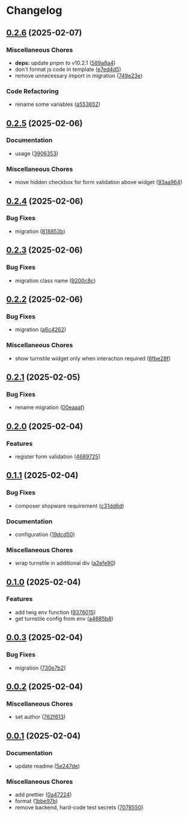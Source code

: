 # Changelog

## [0.2.6](https://github.com/creativer-at/shopware-turnstile/compare/v0.2.5...v0.2.6) (2025-02-07)


### Miscellaneous Chores

* **deps:** update pnpm to v10.2.1 ([589a8a4](https://github.com/creativer-at/shopware-turnstile/commit/589a8a43fc8c5e7f4abbe8d072fc41d7a4c64227))
* don't format js code in template ([e7ed4d5](https://github.com/creativer-at/shopware-turnstile/commit/e7ed4d52e24ecc3e5570a561c91950e9f1da2667))
* remove unnecessary import in migration ([749e23e](https://github.com/creativer-at/shopware-turnstile/commit/749e23e4d3d0f719545abc9c0697c4e398b0d4bc))


### Code Refactoring

* rename some variables ([a553652](https://github.com/creativer-at/shopware-turnstile/commit/a5536523c00b98a7ff73e7c8f1b39fd0546ae9c1))

## [0.2.5](https://github.com/creativer-at/shopware-turnstile/compare/v0.2.4...v0.2.5) (2025-02-06)


### Documentation

* usage ([3906353](https://github.com/creativer-at/shopware-turnstile/commit/3906353155ffe6a83cf99d48554dcdcac17cc4b2))


### Miscellaneous Chores

* move hidden checkbox for form validation above widget ([93aa964](https://github.com/creativer-at/shopware-turnstile/commit/93aa9649013a26e885550377cec9a7deba5bc044))

## [0.2.4](https://github.com/creativer-at/shopware-turnstile/compare/v0.2.3...v0.2.4) (2025-02-06)


### Bug Fixes

* migration ([818853b](https://github.com/creativer-at/shopware-turnstile/commit/818853b4e2ee66a6bd9a385896a3024ec6b584a4))

## [0.2.3](https://github.com/creativer-at/shopware-turnstile/compare/v0.2.2...v0.2.3) (2025-02-06)


### Bug Fixes

* migration class name ([9200c8c](https://github.com/creativer-at/shopware-turnstile/commit/9200c8ce7c6afb14155cd6cfceabae235d10a4bd))

## [0.2.2](https://github.com/creativer-at/shopware-turnstile/compare/v0.2.1...v0.2.2) (2025-02-06)


### Bug Fixes

* migration ([a6c4262](https://github.com/creativer-at/shopware-turnstile/commit/a6c4262a0ed777b05fc1d7b4eed90cbaf3557b0d))


### Miscellaneous Chores

* show turnstile widget only when interaction required ([6fbe28f](https://github.com/creativer-at/shopware-turnstile/commit/6fbe28fd2ca158e39fa9065a73a02eb013a27d17))

## [0.2.1](https://github.com/creativer-at/shopware-turnstile/compare/v0.2.0...v0.2.1) (2025-02-05)


### Bug Fixes

* rename migration ([00eaaaf](https://github.com/creativer-at/shopware-turnstile/commit/00eaaafca4c2bdbd8451afdbd1c749280e97eaf6))

## [0.2.0](https://github.com/creativer-at/shopware-turnstile/compare/v0.1.1...v0.2.0) (2025-02-04)


### Features

* register form validation ([4689725](https://github.com/creativer-at/shopware-turnstile/commit/468972578cb75cf48cb5bfd543d29440bc7f816b))

## [0.1.1](https://github.com/creativer-at/shopware-turnstile/compare/v0.1.0...v0.1.1) (2025-02-04)


### Bug Fixes

* composer shopware requirement ([c31dd6d](https://github.com/creativer-at/shopware-turnstile/commit/c31dd6d07f966058a56aad69a93c764dbcf94242))


### Documentation

* configuration ([19dcd50](https://github.com/creativer-at/shopware-turnstile/commit/19dcd50d3c7cc9e6af385467e69740d992561d24))


### Miscellaneous Chores

* wrap turnstile in additional div ([a2efe90](https://github.com/creativer-at/shopware-turnstile/commit/a2efe90045d14f0ab00a8a26de4348fccf2b38a1))

## [0.1.0](https://github.com/creativer-at/shopware-turnstile/compare/v0.0.3...v0.1.0) (2025-02-04)


### Features

* add twig env function ([9376015](https://github.com/creativer-at/shopware-turnstile/commit/937601502c08d3cbd3001c9ff0ce03437bd4a31f))
* get turnstile config from env ([a4685b8](https://github.com/creativer-at/shopware-turnstile/commit/a4685b843ab2b5d65373d34484eba94ce9212d70))

## [0.0.3](https://github.com/creativer-at/shopware-turnstile/compare/v0.0.2...v0.0.3) (2025-02-04)


### Bug Fixes

* migration ([730e7b2](https://github.com/creativer-at/shopware-turnstile/commit/730e7b2ce2aaa4e66fc5e8df82ffec401cf7f771))

## [0.0.2](https://github.com/creativer-at/shopware-turnstile/compare/v0.0.1...v0.0.2) (2025-02-04)


### Miscellaneous Chores

* set author ([762f613](https://github.com/creativer-at/shopware-turnstile/commit/762f6137550bc8676358d0522897d9e2602014bd))

## [0.0.1](https://github.com/creativer-at/shopware-turnstile/compare/v0.0.1...v0.0.1) (2025-02-04)


### Documentation

* update readme ([5e247de](https://github.com/creativer-at/shopware-turnstile/commit/5e247de7a758e6c687766136eac0e03aa3d88e56))


### Miscellaneous Chores

* add prettier ([0a47224](https://github.com/creativer-at/shopware-turnstile/commit/0a47224474ea3dcc9d135170dd5cf4f75f0040c2))
* format ([1bbe97b](https://github.com/creativer-at/shopware-turnstile/commit/1bbe97bcbfd7f6faeedf91c46a4f01afc3f67478))
* remove backend, hard-code test secrets ([7078550](https://github.com/creativer-at/shopware-turnstile/commit/70785508ed43ed729227a7622dfcdb8d1b6e9909))
